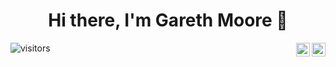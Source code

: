 <div align='center'><h1> Hi there, I'm Gareth Moore 👋</h1></div>

![visitors](https://visitor-badge.glitch.me/badge?page_id=https://github.com/GarethJMoore)
<a href="https://www.linkedin.com/in/garethjohnmoore" target="_blank" rel="nofollow"><img align="right" alt="Gareth's Linkdein" width="22px" src="https://img.icons8.com/color/48/000000/linkedin-2--v2.png" /></a><a href="https://www.instagram.com/watch_moore" target="_blank" rel="nofollow"><img align="right" alt="Gareth's Insta" width="22px" src="https://img.icons8.com/color/48/000000/instagram-new--v2.png" /></a>



